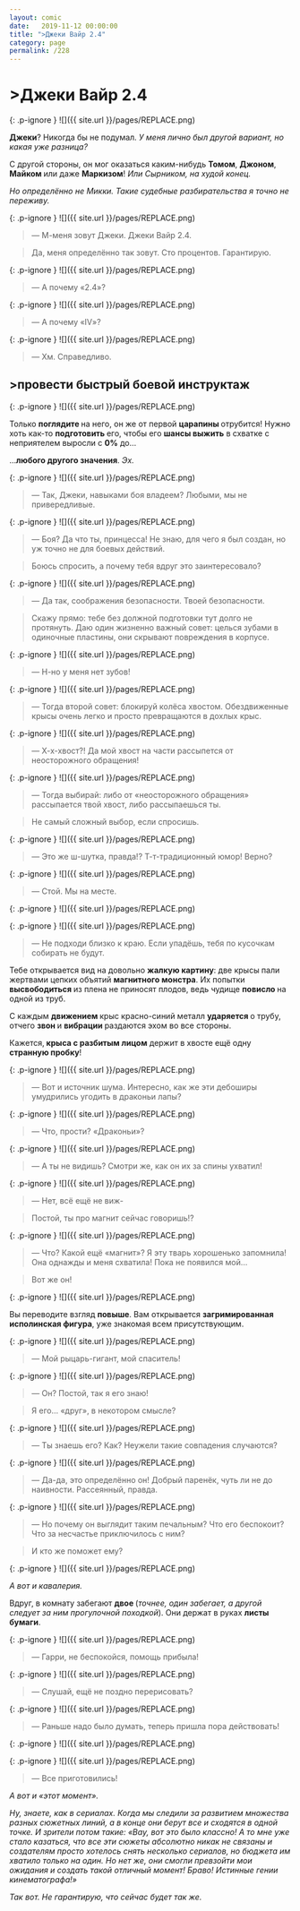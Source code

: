 ```yaml
---
layout: comic
date:   2019-11-12 00:00:00 
title: ">Джеки Вайр 2.4"
category: page
permalink: /228
---
```

# >Джеки Вайр 2.4

{: .p-ignore }
![]({{ site.url }}/pages/REPLACE.png)

<strong>Джеки</strong>? Никогда бы не подумал. <em>У меня лично был другой вариант, но какая уже разница?</em>

С другой стороны, он мог оказаться каким-нибудь <strong>Томом</strong>, <strong>Джоном</strong>, <strong>Майком </strong>или даже <strong>Маркизом</strong>! <em>Или Сырником, на худой конец.</em>

<em>Но определённо не Микки. Такие судебные разбирательства я точно не переживу.</em>

{: .p-ignore }
![]({{ site.url }}/pages/REPLACE.png)

<blockquote>— М-меня зовут Джеки. Джеки Вайр 2.4. </blockquote>

<blockquote>Да, меня определённо так зовут. Сто процентов. Гарантирую.</blockquote>

{: .p-ignore }
![]({{ site.url }}/pages/REPLACE.png)

<blockquote>— А почему «2.4»?</blockquote>

{: .p-ignore }
![]({{ site.url }}/pages/REPLACE.png)

<blockquote>— А почему «IV»?</blockquote>

{: .p-ignore }
![]({{ site.url }}/pages/REPLACE.png)

<blockquote>— Хм. Справедливо.</blockquote>

## >провести быстрый боевой инструктаж

{: .p-ignore }
![]({{ site.url }}/pages/REPLACE.png)

Только <strong>поглядите </strong>на него, он же от первой <strong>царапины </strong>отрубится! Нужно хоть как-то <strong>подготовить </strong>его, чтобы его <strong>шансы выжить</strong> в схватке с неприятелем выросли с <strong>0%</strong> до…

…<strong>любого другого значения</strong>. <em>Эх.</em>

{: .p-ignore }
![]({{ site.url }}/pages/REPLACE.png)

<blockquote>— Так, Джеки, навыками боя владеем? Любыми, мы не привередливые.</blockquote>

{: .p-ignore }
![]({{ site.url }}/pages/REPLACE.png)

<blockquote>— Боя? Да что ты, принцесса! Не знаю, для чего я был создан, но уж точно не для боевых действий.</blockquote>

<blockquote>Боюсь спросить, а почему тебя вдруг это заинтересовало?</blockquote>

{: .p-ignore }
![]({{ site.url }}/pages/REPLACE.png)

<blockquote>— Да так, соображения безопасности. Твоей безопасности.</blockquote>

<blockquote>Скажу прямо: тебе без должной подготовки тут долго не протянуть. Даю один жизненно важный совет: целься зубами в одиночные пластины, они скрывают повреждения в корпусе.</blockquote>

{: .p-ignore }
![]({{ site.url }}/pages/REPLACE.png)

<blockquote>— Н-но у меня нет зубов!</blockquote>

{: .p-ignore }
![]({{ site.url }}/pages/REPLACE.png)

<blockquote>— Тогда второй совет: блокируй колёса хвостом. Обездвиженные крысы очень легко и просто превращаются в дохлых крыс.</blockquote>

{: .p-ignore }
![]({{ site.url }}/pages/REPLACE.png)

<blockquote>— Х-х-хвост?! Да мой хвост на части рассыпется от неосторожного обращения!</blockquote>

{: .p-ignore }
![]({{ site.url }}/pages/REPLACE.png)

<blockquote>— Тогда выбирай: либо от «неосторожного обращения» рассыпается твой хвост, либо рассыпаешься ты.</blockquote>

<blockquote>Не самый сложный выбор, если спросишь.</blockquote>

{: .p-ignore }
![]({{ site.url }}/pages/REPLACE.png)

<blockquote>— Это же ш-шутка, правда!? Т-т-традиционный юмор! Верно?</blockquote>

{: .p-ignore }
![]({{ site.url }}/pages/REPLACE.png)

<blockquote>— Стой. Мы на месте.</blockquote>

{: .p-ignore }
![]({{ site.url }}/pages/REPLACE.png)

{: .p-ignore }
![]({{ site.url }}/pages/REPLACE.png)

<blockquote>— Не подходи близко к краю. Если упадёшь, тебя по кусочкам собирать не будут.</blockquote>

Тебе открывается вид на довольно <strong>жалкую картину</strong>: две крысы пали жертвами цепких объятий <strong>магнитного монстра</strong>. Их попытки <strong>высвободиться </strong>из плена не приносят плодов, ведь чудище <strong>повисло </strong>на одной из труб.

С каждым <strong>движением </strong>крыс красно-синий металл <strong>ударяется </strong>о трубу, отчего <strong>звон </strong>и <strong>вибрации </strong>раздаются эхом во все стороны.

Кажется,<strong> крыса с разбитым лицом</strong> держит в хвосте ещё одну <strong>странную пробку</strong>!

{: .p-ignore }
![]({{ site.url }}/pages/REPLACE.png)

<blockquote>— Вот и источник шума. Интересно, как же эти дебоширы умудрились угодить в драконьи лапы?</blockquote>

{: .p-ignore }
![]({{ site.url }}/pages/REPLACE.png)

<blockquote>— Что, прости? «Драконьи»?</blockquote>

{: .p-ignore }
![]({{ site.url }}/pages/REPLACE.png)

<blockquote>— А ты не видишь? Смотри же, как он их за спины ухватил! </blockquote>

{: .p-ignore }
![]({{ site.url }}/pages/REPLACE.png)

<blockquote>— Нет, всё ещё не виж- </blockquote>

<blockquote>Постой, ты про магнит сейчас говоришь!?</blockquote>

{: .p-ignore }
![]({{ site.url }}/pages/REPLACE.png)

<blockquote>— Что? Какой ещё «магнит»? Я эту тварь хорошенько запомнила! Она однажды и меня схватила! Пока не появился мой…</blockquote>

<blockquote>Вот же он!</blockquote>

{: .p-ignore }
![]({{ site.url }}/pages/REPLACE.png)

Вы переводите взгляд <strong>повыше</strong>. Вам открывается <strong>загримированная исполинская фигура</strong>, уже знакомая всем присутствующим.

{: .p-ignore }
![]({{ site.url }}/pages/REPLACE.png)

<blockquote>— Мой рыцарь-гигант, мой спаситель!</blockquote>

{: .p-ignore }
![]({{ site.url }}/pages/REPLACE.png)

<blockquote>— Он? Постой, так я его знаю! </blockquote>

<blockquote>Я его… «друг», в некотором смысле?</blockquote>

{: .p-ignore }
![]({{ site.url }}/pages/REPLACE.png)

<blockquote>— Ты знаешь его? Как? Неужели такие совпадения случаются?</blockquote>

{: .p-ignore }
![]({{ site.url }}/pages/REPLACE.png)

<blockquote>— Да-да, это определённо он! Добрый паренёк, чуть ли не до наивности. Рассеянный, правда.</blockquote>

{: .p-ignore }
![]({{ site.url }}/pages/REPLACE.png)

<blockquote>— Но почему он выглядит таким печальным? Что его беспокоит? Что за несчастье приключилось с ним?</blockquote>

<blockquote>И кто же поможет ему?</blockquote>

{: .p-ignore }
![]({{ site.url }}/pages/REPLACE.png)

<em>А вот и кавалерия.</em>

Вдруг, в комнату забегают <strong>двое </strong>(<em>точнее, один забегает, а другой следует за ним прогулочной походкой</em>). Они держат в руках <strong>листы бумаги</strong>.

{: .p-ignore }
![]({{ site.url }}/pages/REPLACE.png)

<blockquote>— Гарри, не беспокойся, помощь прибыла!</blockquote>

{: .p-ignore }
![]({{ site.url }}/pages/REPLACE.png)

<blockquote>— Слушай, ещё не поздно перерисовать?</blockquote>

{: .p-ignore }
![]({{ site.url }}/pages/REPLACE.png)

<blockquote>— Раньше надо было думать, теперь пришла пора действовать!</blockquote>

{: .p-ignore }
![]({{ site.url }}/pages/REPLACE.png)

{: .p-ignore }
![]({{ site.url }}/pages/REPLACE.png)

<blockquote>— Все приготовились!</blockquote>

<em>А вот и «этот момент». </em>

<em>Ну, знаете, как в сериалах. Когда мы следили за развитием множества разных сюжетных линий, а в конце они берут все и сходятся в одной точке. И зрители потом такие: «Вау, вот это было классно! А то мне уже стало казаться, что все эти сюжеты абсолютно никак не связаны и создателям просто хотелось снять несколько сериалов, но бюджета им хватило только на один. Но нет же, они смогли превзойти мои ожидания и создать такой отличный момент! Браво! Истинные гении кинематографа!»</em>

<em>Так вот. Не гарантирую, что сейчас будет так же.</em>
